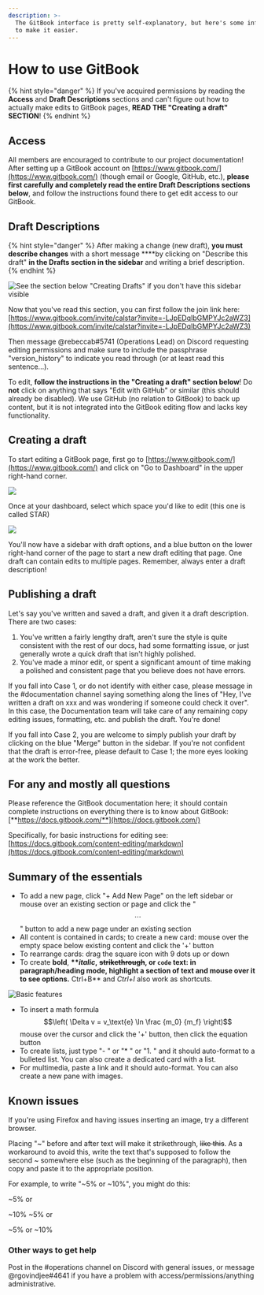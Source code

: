 ```yaml
---
description: >-
  The GitBook interface is pretty self-explanatory, but here's some information
  to make it easier.
---
```


# How to use GitBook

{% hint style="danger" %}
If you've acquired permissions by reading the **Access** and **Draft Descriptions** sections and can't figure out how to actually make edits to GitBook pages, **READ THE "Creating a draft" SECTION**!
{% endhint %}

## Access

All members are encouraged to contribute to our project documentation! After setting up a GitBook account on [https://www.gitbook.com/](https://www.gitbook.com/) \(though email or Google, GitHub, etc.\), **please first carefully and completely read the entire Draft Descriptions sections below**, and follow the instructions found there to get edit access to our GitBook.

## Draft Descriptions

{% hint style="danger" %}
After making a change \(new draft\), **you must describe changes** with a short message ****by clicking on "Describe this draft" **in the Drafts section in the sidebar** and writing a brief description.
{% endhint %}

![See the section below &quot;Creating Drafts&quot; if you don&apos;t have this sidebar visible](.gitbook/assets/drafts.PNG)

Now that you've read this section, you can first follow the join link here: [https://www.gitbook.com/invite/calstar?invite=-LJpEDqIbGMPYJc2aWZ3](https://www.gitbook.com/invite/calstar?invite=-LJpEDqIbGMPYJc2aWZ3)

Then message @rebeccab\#5741 \(Operations Lead\) on Discord requesting editing permissions and make sure to include the passphrase "version\_history" to indicate you read through \(or at least read this sentence...\).

To edit, **follow the instructions in the "Creating a draft" section below**! Do **not** click on anything that says "Edit with GitHub" or similar \(this should already be disabled\). We use GitHub \(no relation to GitBook\) to back up content, but it is not integrated into the GitBook editing flow and lacks key functionality.

## Creating a draft

To start editing a GitBook page, first go to [https://www.gitbook.com/](https://www.gitbook.com/) and click on "Go to Dashboard" in the upper right-hand corner.

![](.gitbook/assets/gitbook1.PNG)

Once at your dashboard, select which space you'd like to edit \(this one is called STAR\)

![](.gitbook/assets/gitbook2.PNG)

You'll now have a sidebar with draft options, and a blue button on the lower right-hand corner of the page to start a new draft editing that page. One draft can contain edits to multiple pages. Remember, always enter a draft description!

## Publishing a draft

Let's say you've written and saved a draft, and given it a draft description. There are two cases:

1. You've written a fairly lengthy draft, aren't sure the style is quite consistent with the rest of our docs, had some formatting issue, or just generally wrote a quick draft that isn't highly polished.
2. You've made a minor edit, or spent a significant amount of time making a polished and consistent page that you believe does not have errors.

If you fall into Case 1, or do not identify with either case, please message in the \#documentation channel saying something along the lines of "Hey, I've written a draft on xxx and was wondering if someone could check it over". In this case, the Documentation team will take care of any remaining copy editing issues, formatting, etc. and publish the draft. You're done!

If you fall into Case 2, you are welcome to simply publish your draft by clicking on the blue "Merge" button in the sidebar. If you're not confident that the draft is error-free, please default to Case 1; the more eyes looking at the work the better.

## For any and mostly all questions

Please reference the GitBook documentation here; it should contain complete instructions on everything there is to know about GitBook: [**https://docs.gitbook.com/**](https://docs.gitbook.com/)

Specifically, for basic instructions for editing see: [https://docs.gitbook.com/content-editing/markdown](https://docs.gitbook.com/content-editing/markdown)

## Summary of the essentials

* To add a new page, click "+ Add New Page" on the left sidebar or mouse over an existing section or page and click the " $$\cdots$$ " button to add a new page under an existing section
* All content is contained in cards; to create a new card: mouse over the empty space below existing content and click the '+' button
* To rearrange cards: drag the square icon with 9 dots up or down
* To create **bold**, **\*\***_**italic**_**,** ~~**strikethrough**~~**, or `code` text: in paragraph/heading mode, highlight a section of text and mouse over it to see options.** Ctrl+B\*\* and _Ctrl+I_ also work as shortcuts.  

![Basic features](.gitbook/assets/formatting.png)

* To insert a math formula $$\left( \Delta v = v_\text{e} \ln \frac {m_0} {m_f} \right)$$ mouse over the cursor and click the '+' button, then click the equation button
* To create lists, just type "- " or "\* " or "1. " and it should auto-format to a bulleted list. You can also create a dedicated card with a list.
* For multimedia, paste a link and it should auto-format. You can also create a new pane with images.

## Known issues

If you're using Firefox and having issues inserting an image, try a different browser.

Placing "~" before and after text will make it strikethrough, ~~like this~~. As a workaround to avoid this, write the text that's supposed to follow the second ~ somewhere else \(such as the beginning of the paragraph\), then copy and paste it to the appropriate position.

For example, to write "~5% or ~10%", you might do this:

~5% or

~10% ~5% or

~5% or ~10%

### Other ways to get help

Post in the \#operations channel on Discord with general issues, or message @rgovindjee\#4641 if you have a problem with access/permissions/anything administrative.

